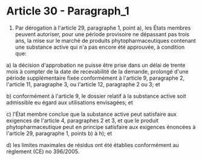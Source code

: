 # Article 30 - Paragraph_1

1. Par dérogation à l'article 29, paragraphe 1, point a), les États membres peuvent autoriser, pour une période provisoire ne dépassant pas trois ans, la mise sur le marché de produits phytopharmaceutiques contenant une substance active qui n'a pas encore été approuvée, à condition que:

a) la décision d'approbation ne puisse être prise dans un délai de trente mois à compter de la date de recevabilité de la demande, prolongé d'une période supplémentaire fixée conformément à l'article 9, paragraphe 2, l'article 11, paragraphe 3, ou l'article 12, paragraphe 2 ou 3; et

b) conformément à l'article 9, le dossier relatif à la substance active soit admissible eu égard aux utilisations envisagées; et

c) l'État membre conclue que la substance active peut satisfaire aux exigences de l'article 4, paragraphes 2 et 3, et que le produit phytopharmaceutique peut en principe satisfaire aux exigences énoncées à l'article 29, paragraphe 1, points b) à h); et

d) les limites maximales de résidus ont été établies conformément au règlement (CE) no 396/2005.